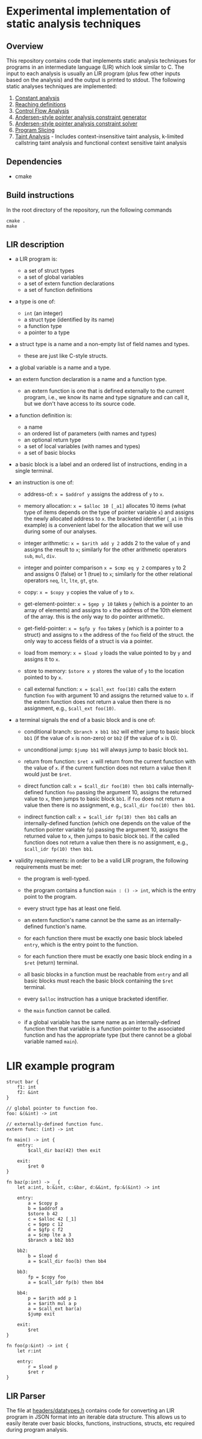 # Experimental implementation of static analysis techniques

## Overview

This repository contains code that implements static analysis techniques for programs in an intermediate language (LIR) which look similar to C. The input to each analysis is usually an LIR program (plus few other inputs based on the analysis) and the output is printed to stdout. The following static analyses techniques are implemented:
1. [Constant analysis](https://github.com/SwathiSBhat/Static-program-analysis-techniques/tree/main/constant-analysis)
2. [Reaching definitions](https://github.com/SwathiSBhat/Static-program-analysis-techniques/tree/main/reaching-defn)
3. [Control Flow Analysis](https://github.com/SwathiSBhat/Static-program-analysis-techniques/tree/main/control-flow-analysis)
4. [Andersen-style pointer analysis constraint generator](https://github.com/SwathiSBhat/Static-program-analysis-techniques/tree/main/constraint-generator)
5. [Andersen-style pointer analysis constraint solver](https://github.com/SwathiSBhat/Static-program-analysis-techniques/tree/main/pointer-analysis)
6. [Program Slicing](https://github.com/SwathiSBhat/Static-program-analysis-techniques/tree/main/program-dependence-graph)
7. [Taint Analysis](https://github.com/SwathiSBhat/Static-program-analysis-techniques/tree/main/taint-analysis) - Includes context-insensitive taint analysis, k-limited callstring taint analysis and functional context sensitive taint analysis

## Dependencies

- cmake

## Build instructions

In the root directory of the repository, run the following commands
```
cmake .
make
```

## LIR description

- a LIR program is:

    - a set of struct types
    - a set of global variables
    - a set of extern function declarations
    - a set of function definitions

- a type is one of:

    - `int` (an integer)
    - a struct type (identified by its name)
    - a function type
    - a pointer to a type

- a struct type is a name and a non-empty list of field names and types.

    - these are just like C-style structs.

- a global variable is a name and a type.

- an extern function declaration is a name and a function type.

    - an extern function is one that is defined externally to the current program, i.e., we know its name and type signature and can call it, but we don't have access to its source code.

- a function definition is:

    - a name
    - an ordered list of parameters (with names and types)
    - an optional return type
    - a set of local variables (with names and types)
    - a set of basic blocks

- a basic block is a label and an ordered list of instructions, ending in a single terminal.

- an instruction is one of:

    - address-of: `x = $addrof y` assigns the address of `y` to `x`.

    - memory allocation: `x = $alloc 10 [_a1]` allocates 10 items (what type of items depends on the type of pointer variable `x`) and assigns the newly allocated address to `x`. the bracketed identifier (`_a1` in this example) is a convenient label for the allocation that we will use during some of our analyses.

    - integer arithmetic: `x = $arith add y 2` adds 2 to the value of `y` and assigns the result to `x`; similarly for the other arithmetic operators `sub`, `mul`, `div`.
    
    - integer and pointer comparison `x = $cmp eq y 2` compares `y` to 2 and assigns 0 (false) or 1 (true) to `x`; similarly for the other relational operators `neq`, `lt`, `lte`, `gt`, `gte`.

    - copy: `x = $copy y` copies the value of `y` to `x`.

    - get-element-pointer: `x = $gep y 10` takes `y` (which is a pointer to an array of elements) and assigns to `x` the address of the 10th element of the array. this is the only way to do pointer arithmetic.

    - get-field-pointer: `x = $gfp y foo` takes `y` (which is a pointer to a struct) and assigns to `x` the address of the `foo` field of the struct. the only way to access fields of a struct is via a pointer.

    - load from memory: `x = $load y` loads the value pointed to by `y` and assigns it to `x`.

    - store to memory: `$store x y` stores the value of `y` to the location pointed to by `x`.

    - call external function: `x = $call_ext foo(10)` calls the extern function `foo` with argument 10 and assigns the returned value to `x`. if the extern function does not return a value then there is no assignment, e.g., `$call_ext foo(10)`.

- a terminal signals the end of a basic block and is one of:

    - conditional branch: `$branch x bb1 bb2` will either jump to basic block `bb1` (if the value of `x` is non-zero) or `bb2` (if the value of `x` is 0).

    - unconditional jump: `$jump bb1` will always jump to basic block `bb1`.

    - return from function: `$ret x` will return from the current function with the value of `x`. if the current function does not return a value then it would just be `$ret`.

    - direct function call: `x = $call_dir foo(10) then bb1` calls internally-defined function `foo` passing the argument 10, assigns the returned value to `x`, then jumps to basic block `bb1`. if `foo` does not return a value then there is no assignment, e.g., `$call_dir foo(10) then bb1`.

    - indirect function call: `x = $call_idr fp(10) then bb1` calls an internally-defined function (which one depends on the value of the function pointer variable `fp`) passing the argument 10, assigns the returned value to `x`, then jumps to basic block `bb1`. if the called function does not return a value then there is no assignment, e.g., `$call_idr fp(10) then bb1`.

- validity requirements: in order to be a valid LIR program, the following requirements must be met:

    - the program is well-typed.

    - the program contains a function `main : () -> int`, which is the entry point to the program.

    - every struct type has at least one field.

    - an extern function's name cannot be the same as an internally-defined function's name.

    - for each function there must be exactly one basic block labeled `entry`, which is the entry point to the function.

    - for each function there must be exactly one basic block ending in a `$ret` (return) terminal.

    - all basic blocks in a function must be reachable from `entry` and all basic blocks must reach the basic block containing the `$ret` terminal.

    - every `$alloc` instruction has a unique bracketed identifier.

    - the `main` function cannot be called.

    - if a global variable has the same name as an internally-defined function then that variable is a function pointer to the associated function and has the appropriate type (but there cannot be a global variable named `main`).

# LIR example program

```
struct bar {
    f1: int
    f2: &int
}

// global pointer to function foo.
foo: &(&int) -> int

// externally-defined function func.
extern func: (int) -> int

fn main() -> int {
    entry:
        $call_dir baz(42) then exit

    exit:
        $ret 0
}

fn baz(p:int) -> _ {
    let a:int, b:&int, c:&bar, d:&&int, fp:&(&int) -> int

    entry:
        a = $copy p
        b = $addrof a
        $store b 42
        c = $alloc 42 [_1]
        c = $gep c 12
        d = $gfp c f2
        a = $cmp lte a 3
        $branch a bb2 bb3

    bb2:
        b = $load d
        a = $call_dir foo(b) then bb4

    bb3:
        fp = $copy foo
        a = $call_idr fp(b) then bb4

    bb4:
        p = $arith add p 1
        a = $arith mul a p
        a = $call_ext bar(a)
        $jump exit

    exit:
        $ret
}

fn foo(p:&int) -> int {
    let r:int

    entry:
        r = $load p
        $ret r
}
```

## LIR Parser

The file at [headers/datatypes.h](https://github.com/SwathiSBhat/Static-program-analysis-techniques/blob/main/headers/datatypes.h) contains code for converting an LIR program in JSON format into an iterable data structure. This allows us to easily iterate over basic blocks, functions, instructions, structs, etc required during program analysis.

